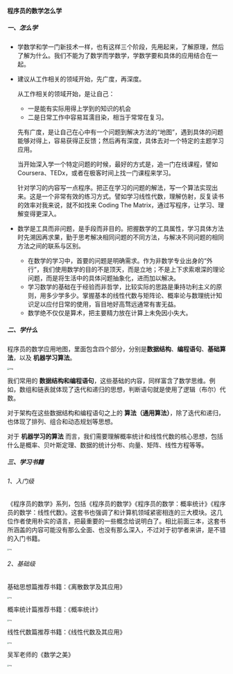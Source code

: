 #### 程序员的数学怎么学

##### 一、怎么学

- 学数学和学一门新技术一样，也有这样三个阶段，先用起来，了解原理，然后了解为什么。我们不能为了数学而学数学，学数学要和具体的应用结合在一起。

- 建议从工作相关的领域开始，先广度，再深度。

  从工作相关的领域开始，是让自己：

  - 一是能有实际用得上学到的知识的机会
  - 二是日常工作中容易耳濡目染，相当于常常在复习。

  先有广度，是让自己在心中有一个问题到解决方法的“地图”，遇到具体的问题能够对得上，容易获得正反馈；然后再有深度，具体去对一个特定的主题学习应用。

  当开始深入学一个特定问题的时候，最好的方式是，追一门在线课程，譬如 Coursera、TEDx，或者在极客时间上找一门课程来学习。

  针对学习的内容写一点程序。把正在学习的问题的解法，写一个算法实现出来。这是一个非常有效的练习方式。譬如学习线性代数，理解仿射，反复读书的效率对我来说，就不如找来 Coding The Matrix，通过写程序，让学习、理解变得更深入。

- 数学是工具而非问题，是手段而非目的。把握数学的工具属性，学习具体方法时先溯因再求果，勤于思考解决相同问题的不同方法，与解决不同问题的相同方法之间的联系与区别。

  - 在数学的学习中，首要的问题是明确需求。作为非数学专业出身的“外行”，我们使用数学的目的不是顶天，而是立地；不是上下求索艰深的理论问题，而是将生活中的具体问题抽象化，进而加以解决。
  - 学习数学的基础在于经验而非哲学，比较实际的思路是秉持功利主义的原则，用多少学多少。掌握基本的线性代数与矩阵论、概率论与数理统计知识足以应付日常的使用，盲目地好高骛远通常有害无益。
  - 数学绝不仅仅是算术，把主要精力放在计算上未免因小失大。

##### 二、学什么

程序员的数学应用地图，里面包含四个部分，分别是**数据结构**、**编程语句**、**基础算法**，以及 **机器学习算法**。

<img src="https://liuyang-picbed.oss-cn-shanghai.aliyuncs.com/img/29d37a8eb43c1d007b15a938213a8b50.jpg" alt="img" style="zoom: 33%;" />



我们常用的 **数据结构和编程语句**，这些基础的内容，同样富含了数学思维。例如，数组和链表就体现了迭代和递归的思想，判断语句就是使用了逻辑（布尔）代数。

对于架构在这些数据结构和编程语句之上的 **算法（通用算法）**，除了迭代和递归，也体现了排列、组合和动态规划等思想。

对于 **机器学习的算法** 而言，我们需要理解概率统计和线性代数的核心思想，包括什么是概率、贝叶斯定理、数据的统计分布、向量、矩阵、线性方程等等。

##### 三、学习书籍

###### 1、入门级

《程序员的数学》系列，包括《程序员的数学》《程序员的数学：概率统计》《程序员的数学：线性代数》。这套书也强调了和计算机领域紧密相连的三大模块。这几位作者使用朴实的语言，把最重要的一些概念给说明白了。相比前面三本，这套书所涵盖的内容可能没有那么全面、也没有那么深入，不过对于初学者来讲，是不错的入门书籍。

<img src="https://liuyang-picbed.oss-cn-shanghai.aliyuncs.com/img/c1cf06f722b99ee0a3efd2a530c33c69.png" alt="img" style="zoom: 25%;" />

###### 2、基础级

基础思想篇推荐书籍：《离散数学及其应用》

<img src="https://liuyang-picbed.oss-cn-shanghai.aliyuncs.com/img/4219469a129f55f25373045081867848.jpg" alt="img" style="zoom:25%;" />



概率统计篇推荐书籍：《概率统计》

<img src="https://liuyang-picbed.oss-cn-shanghai.aliyuncs.com/img/8aa4bee1c0b435fd4dbe8bae7f955076.png" alt="img" style="zoom:25%;" />



线性代数篇推荐书籍：《线性代数及其应用》

<img src="https://liuyang-picbed.oss-cn-shanghai.aliyuncs.com/img/4103851f3c50c4f1048bbe144178c965.png" alt="img" style="zoom:25%;" />



吴军老师的《数学之美》

<img src="https://liuyang-picbed.oss-cn-shanghai.aliyuncs.com/img/07a3b6e3dcbb918f3f9458c23dc32921.png" alt="img" style="zoom:25%;" />